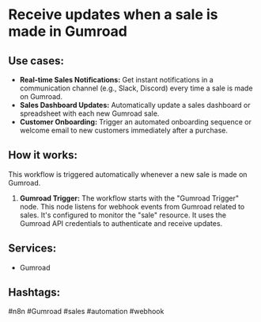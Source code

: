 # Receive updates when a sale is made in Gumroad

## Use cases:

*   **Real-time Sales Notifications:** Get instant notifications in a communication channel (e.g., Slack, Discord) every time a sale is made on Gumroad.
*   **Sales Dashboard Updates:** Automatically update a sales dashboard or spreadsheet with each new Gumroad sale.
*   **Customer Onboarding:** Trigger an automated onboarding sequence or welcome email to new customers immediately after a purchase.

## How it works:

This workflow is triggered automatically whenever a new sale is made on Gumroad.

1.  **Gumroad Trigger:** The workflow starts with the "Gumroad Trigger" node. This node listens for webhook events from Gumroad related to sales. It's configured to monitor the "sale" resource. It uses the Gumroad API credentials to authenticate and receive updates.

## Services:

*   Gumroad

## Hashtags:

#n8n #Gumroad #sales #automation #webhook
